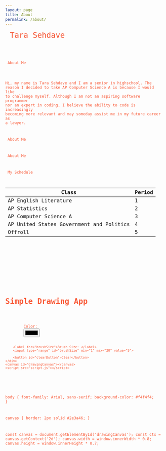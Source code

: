 ```yaml
---
layout: page
title: About
permalink: /about/
---
```


<code style= "color: #f64f2c; font-size:24px"> Tara Sehdave

<code style= "color: #f95b39; font-size:12px"> About Me

Hi, my name is Tara Sehdave and I am a senior in highschool. The reason I decided to take AP Computer Science A is because I would like to challenge myself. Although I am not an aspiring software programmer nor an expert in coding, I believe the ability to code is increasingly becoming more relevant and may someday assist me in my future career as a lawyer. 

<code style= "color: #f95b39; font-size:12px"> About Me

<code style= "color: #f95b39; font-size:12px"> About Me

<code style= "color: #f95b39; font-size:12px"> My Schedule 

| Class       | Period 
| ----------- |:-------|
| AP English Literature      |   1      |
| AP Statistics        |   2      |
| AP Computer Science A      |   3      |
| AP United States Government and Politics     |   4      |
| Offroll   |   5      |

<html lang="en">
<head>
    <meta charset="UTF-8">
    <meta name="viewport" content="width=device-width, initial-scale=1.0">
    <title>Simple Drawing App</title>
    <link rel="stylesheet" href="style.css">
</head>
<body>
    <h1>Simple Drawing App</h1>
    <div class="toolbar">
        <label for="colorPicker">Color: </label>
        <input type="color" id="colorPicker">
        
        <label for="brushSize">Brush Size: </label>
        <input type="range" id="brushSize" min="1" max="20" value="5">
        
        <button id="clearButton">Clear</button>
    </div>
    <canvas id="drawingCanvas"></canvas>
    <script src="script.js"></script>
</body>
</html>

body {
    font-family: Arial, sans-serif;
    background-color: #f4f4f4;
}

canvas {
    border: 2px solid #2e3a46;
}

const canvas = document.getElementById('drawingCanvas');
const ctx = canvas.getContext('2d');
canvas.width = window.innerWidth * 0.8;
canvas.height = window.innerHeight * 0.7;







